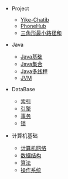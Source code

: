 
* Project
  
  * [Yike-Chatib](./docs/Project/a-1Yike-Chatib)
  * [PhoneHub](./docs/Project/b-1PhoneHub.md)
  * [三角形最小路径和](./docs/Project/三角形最小路径和.md)
  
* Java

  * [Java基础](./docs/Java/c-1面试题总结-Java基础.md)
  * [Java集合](./docs/Javac-2Java集合.md)
  * [Java多线程](./docs/Java/c-3Java多线程.md)
  * [JVM](./docs/Java/c-4jvm.md)

* DataBase

  * [索引](./docs/DataBase/d-1索引.md)
  * [引擎](./docs/DataBase/d-2引擎.md)
  * [事务](./docs/DataBase/d-3事务.md)
  * [锁](./docs/DataBase/d-4锁.md)

* 计算机基础

  * [计算机网络](./docs/c-1计算机网络.md)
  * [数据结构](./docs/c-2数据结构.md)
  * [算法](./docs/c-3算法.md)
  * [操作系统](./docs/c-4操作系统.md)